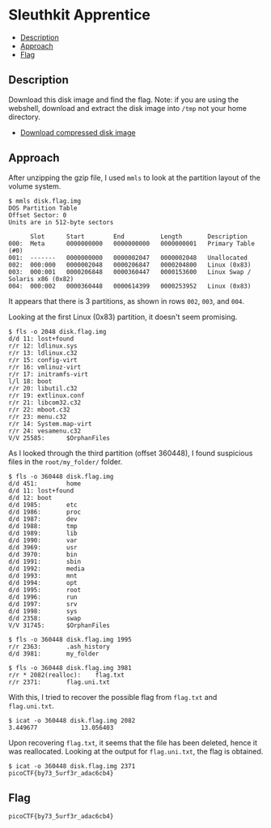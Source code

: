 # Sleuthkit Apprentice

- [Description](#description)
- [Approach](#approach)
- [Flag](#flag)

## Description

Download this disk image and find the flag.
Note: if you are using the webshell, download and extract the disk image into `/tmp` not your home directory.
- [Download compressed disk image](https://artifacts.picoctf.net/c/137/disk.flag.img.gz)

## Approach

After unzipping the gzip file, I used `mmls` to look at the partition layout of the volume system.

```
$ mmls disk.flag.img
DOS Partition Table
Offset Sector: 0
Units are in 512-byte sectors

      Slot      Start        End          Length       Description
000:  Meta      0000000000   0000000000   0000000001   Primary Table (#0)
001:  -------   0000000000   0000002047   0000002048   Unallocated
002:  000:000   0000002048   0000206847   0000204800   Linux (0x83)
003:  000:001   0000206848   0000360447   0000153600   Linux Swap / Solaris x86 (0x82)
004:  000:002   0000360448   0000614399   0000253952   Linux (0x83)
```

It appears that there is 3 partitions, as shown in rows `002`, `003`, and `004`. 

Looking at the first Linux (0x83) partition, it doesn't seem promising.

```
$ fls -o 2048 disk.flag.img
d/d 11: lost+found
r/r 12: ldlinux.sys
r/r 13: ldlinux.c32
r/r 15: config-virt
r/r 16: vmlinuz-virt
r/r 17: initramfs-virt
l/l 18: boot
r/r 20: libutil.c32
r/r 19: extlinux.conf
r/r 21: libcom32.c32
r/r 22: mboot.c32
r/r 23: menu.c32
r/r 14: System.map-virt
r/r 24: vesamenu.c32
V/V 25585:      $OrphanFiles
```

As I looked through the third partition (offset 360448), I found suspicious files in the `root/my_folder/` folder.

```
$ fls -o 360448 disk.flag.img
d/d 451:        home
d/d 11: lost+found
d/d 12: boot
d/d 1985:       etc
d/d 1986:       proc
d/d 1987:       dev
d/d 1988:       tmp
d/d 1989:       lib
d/d 1990:       var
d/d 3969:       usr
d/d 3970:       bin
d/d 1991:       sbin
d/d 1992:       media
d/d 1993:       mnt
d/d 1994:       opt
d/d 1995:       root
d/d 1996:       run
d/d 1997:       srv
d/d 1998:       sys
d/d 2358:       swap
V/V 31745:      $OrphanFiles

$ fls -o 360448 disk.flag.img 1995
r/r 2363:       .ash_history
d/d 3981:       my_folder

$ fls -o 360448 disk.flag.img 3981
r/r * 2082(realloc):    flag.txt
r/r 2371:       flag.uni.txt
```

With this, I tried to recover the possible flag from `flag.txt` and `flag.uni.txt`. 

```
$ icat -o 360448 disk.flag.img 2082
3.449677            13.056403
```

Upon recovering `flag.txt`, it seems that the file has been deleted, hence it was reallocated. Looking at the output for `flag.uni.txt`, the flag is obtained.

```
$ icat -o 360448 disk.flag.img 2371
picoCTF{by73_5urf3r_adac6cb4}
```

## Flag

`picoCTF{by73_5urf3r_adac6cb4}`